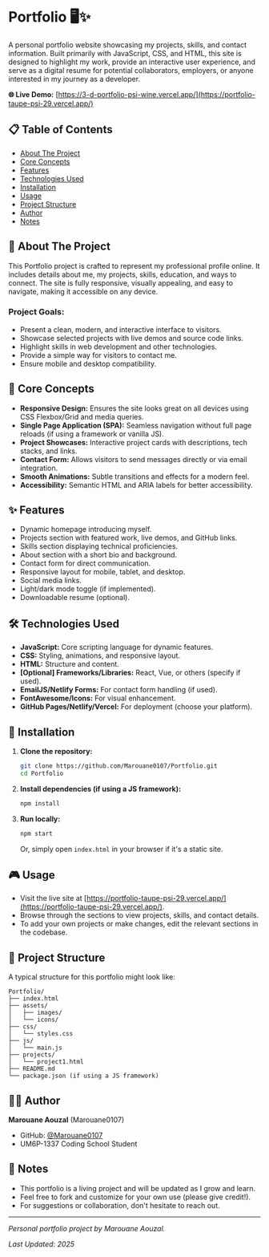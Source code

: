 # Portfolio 🖥️✨

A personal portfolio website showcasing my projects, skills, and contact information. Built primarily with JavaScript, CSS, and HTML, this site is designed to highlight my work, provide an interactive user experience, and serve as a digital resume for potential collaborators, employers, or anyone interested in my journey as a developer.

**🌐 Live Demo:** [https://3-d-portfolio-psi-wine.vercel.app/](https://portfolio-taupe-psi-29.vercel.app/)

## 📋 Table of Contents

- [About The Project](#about-the-project)
- [Core Concepts](#core-concepts)
- [Features](#features)
- [Technologies Used](#technologies-used)
- [Installation](#installation)
- [Usage](#usage)
- [Project Structure](#project-structure)
- [Author](#author)
- [Notes](#notes)

## 🎯 About The Project

This Portfolio project is crafted to represent my professional profile online. It includes details about me, my projects, skills, education, and ways to connect. The site is fully responsive, visually appealing, and easy to navigate, making it accessible on any device.

### Project Goals:
- Present a clean, modern, and interactive interface to visitors.
- Showcase selected projects with live demos and source code links.
- Highlight skills in web development and other technologies.
- Provide a simple way for visitors to contact me.
- Ensure mobile and desktop compatibility.

## 🧠 Core Concepts

- **Responsive Design:** Ensures the site looks great on all devices using CSS Flexbox/Grid and media queries.
- **Single Page Application (SPA):** Seamless navigation without full page reloads (if using a framework or vanilla JS).
- **Project Showcases:** Interactive project cards with descriptions, tech stacks, and links.
- **Contact Form:** Allows visitors to send messages directly or via email integration.
- **Smooth Animations:** Subtle transitions and effects for a modern feel.
- **Accessibility:** Semantic HTML and ARIA labels for better accessibility.

## ✨ Features

- Dynamic homepage introducing myself.
- Projects section with featured work, live demos, and GitHub links.
- Skills section displaying technical proficiencies.
- About section with a short bio and background.
- Contact form for direct communication.
- Responsive layout for mobile, tablet, and desktop.
- Social media links.
- Light/dark mode toggle (if implemented).
- Downloadable resume (optional).

## 🛠️ Technologies Used

- **JavaScript:** Core scripting language for dynamic features.
- **CSS:** Styling, animations, and responsive layout.
- **HTML:** Structure and content.
- **[Optional] Frameworks/Libraries:** React, Vue, or others (specify if used).
- **EmailJS/Netlify Forms:** For contact form handling (if used).
- **FontAwesome/Icons:** For visual enhancement.
- **GitHub Pages/Netlify/Vercel:** For deployment (choose your platform).

## 🚀 Installation

1. **Clone the repository:**
    ```bash
    git clone https://github.com/Marouane0107/Portfolio.git
    cd Portfolio
    ```

2. **Install dependencies (if using a JS framework):**
    ```bash
    npm install
    ```

3. **Run locally:**
    ```bash
    npm start
    ```
    Or, simply open `index.html` in your browser if it's a static site.

## 🎮 Usage

- Visit the live site at [https://portfolio-taupe-psi-29.vercel.app/](https://portfolio-taupe-psi-29.vercel.app/).
- Browse through the sections to view projects, skills, and contact details.
- To add your own projects or make changes, edit the relevant sections in the codebase.

## 📁 Project Structure

A typical structure for this portfolio might look like:

```
Portfolio/
├── index.html
├── assets/
│   ├── images/
│   └── icons/
├── css/
│   └── styles.css
├── js/
│   └── main.js
├── projects/
│   └── project1.html
├── README.md
└── package.json (if using a JS framework)
```

## 👨‍💻 Author

**Marouane Aouzal** (Marouane0107)
- GitHub: [@Marouane0107](https://github.com/Marouane0107)
- UM6P-1337 Coding School Student

## 📝 Notes

- This portfolio is a living project and will be updated as I grow and learn.
- Feel free to fork and customize for your own use (please give credit!).
- For suggestions or collaboration, don't hesitate to reach out.

---

*Personal portfolio project by Marouane Aouzal.*

*Last Updated: 2025*
